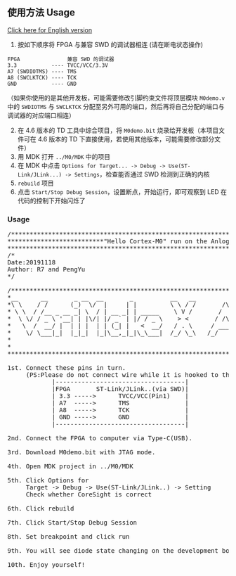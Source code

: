 ## 使用方法 Usage  
[Click here for English version](#usage)  

1. 按如下顺序将 FPGA 与兼容 SWD 的调试器相连 (请在断电状态操作)  
  ```
  FPGA               兼容 SWD 的调试器
  3.3           ---- TVCC/VCC/3.3V
  A7 (SWDIOTMS) ---- TMS
  A8 (SWCLKTCK) ---- TCK
  GND           ---- GND
  ```
  （如果你使用的是其他开发板，可能需要修改引脚约束文件将顶层模块 `M0demo.v` 中的 `SWDIOTMS` 与 `SWCLKTCK` 分配至另外可用的端口，然后再将自己分配的端口与调试器的对应端口相连）  
  
2. 在 4.6 版本的 TD 工具中综合项目，将 `M0demo.bit` 烧录给开发板（本项目文件可在 4.6 版本的 TD 下直接使用，若使用其他版本，可能需要修改部分文件）  
3. 用 MDK 打开 `../M0/MDK` 中的项目  
4. 在 MDK 中点击 `Options for Target... -> Debug -> Use(ST-Link/JLink...) -> Settings`，检查能否通过 SWD 检测到正确的内核  
5. `rebuild` 项目  
6. 点击 `Start/Stop Debug Session`，设置断点，开始运行，即可观察到 LED 在代码的控制下开始闪烁了  

### Usage  
<pre>
/*******************************************************************************************
**************************"Hello Cortex-M0" run on the Anlogic FPGA*************************
*******************************************************************************************/
/*
Date:20191118
Author: R7 and PengYu
*/

/*******************************************************************************************
*__      __       _ __  __       _          __   __                   _             _      *
*\ \    / /      (_)  \/  |     | |         \ \ / /       /\         | |           (_)     *
* \ \  / /__ _ __ _| \  / | __ _| | _____    \ V /       /  \   _ __ | | ___   __ _ _  ___ *
*  \ \/ / _ \ '__| | |\/| |/ _` | |/ / _ \    > <       / /\ \ | '_ \| |/ _ \ / _` | |/ __|*
*   \  /  __/ |  | | |  | | (_| |   <  __/   / . \     / ____ \| | | | | (_) | (_| | | (__ *
*    \/ \___|_|  |_|_|  |_|\__,_|_|\_\___|  /_/ \_\   /_/    \_\_| |_|_|\___/ \__, |_|\___|*
*                                                                              __/ |       *
*                                                                             |___/        *
*******************************************************************************************/

1st. Connect these pins in turn.
     (PS:Please do not connect wire while it is hooked to the electrical outlet!)
            |-----------------------------------|
            |FPGA       ST-Link/JLink..(via SWD)|
            | 3.3 ----->      TVCC/VCC(Pin1)    |
            | A7  ----->      TMS               |
            | A8  ----->      TCK               |
            | GND ----->      GND               |
            |-----------------------------------|
     
2nd. Connect the FPGA to computer via Type-C(USB).
     
3rd. Download M0demo.bit with JTAG mode.

4th. Open MDK project in ../M0/MDK

5th. Click Options for 
     Target -> Debug -> Use(ST-Link/JLink..) -> Setting
     Check whether CoreSight is correct

6th. Click rebuild

7th. Click Start/Stop Debug Session

8th. Set breakpoint and click run
     
9th. You will see diode state changing on the development board

10th. Enjoy yourself!
</pre>
